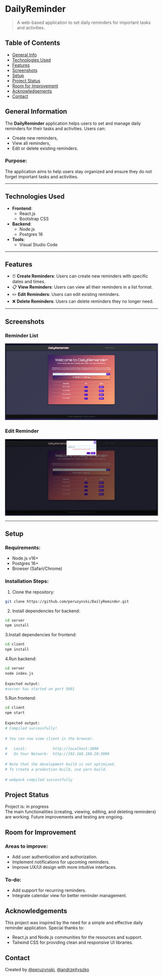 # DailyReminder
> A web-based application to set daily reminders for important tasks and activities.  

## Table of Contents
* [General Info](#general-information)
* [Technologies Used](#technologies-used)
* [Features](#features)
* [Screenshots](#screenshots)
* [Setup](#setup)
* [Project Status](#project-status)
* [Room for Improvement](#room-for-improvement)
* [Acknowledgements](#acknowledgements)
* [Contact](#contact)

## General Information
The **DailyReminder** application helps users to set and manage daily reminders for their tasks and activities. Users can:
- Create new reminders,
- View all reminders,
- Edit or delete existing reminders.

### Purpose:
The application aims to help users stay organized and ensure they do not forget important tasks and activities.

---

## Technologies Used
- **Frontend**:
  - React.js
  - Bootstrap CSS
- **Backend**:
  - Node.js
  - Postgres 16
- **Tools**:
  - Visual Studio Code

---

## Features
- ⏰ **Create Reminders**: Users can create new reminders with specific dates and times.
- 📋 **View Reminders**: Users can view all their reminders in a list format.
- ✏️ **Edit Reminders**: Users can edit existing reminders.
- ❌ **Delete Reminders**: Users can delete reminders they no longer need.

---

## Screenshots
 

### Reminder List
![Reminder List](main.png)

### Edit Reminder
![Edit Reminder](edit.png)

---

## Setup

### Requirements:
- Node.js v16+
- Postgres 16+
- Browser (Safari/Chrome)

### Installation Steps:
1. Clone the repository:
  ```bash
git clone https://github.com/peruzynski/DailyReminder.git
  ```
2. Install dependencies for backend:
  ```bash
cd server
npm install
  ```
3.Install dependencies for frontend:
  ```bash
cd client
npm install
  ```
4.Run backend:
```bash
cd server
node index.js

Expected output:
#server has started on port 5001
```
5.Run frontend:
```bash
cd client
npm start

Expected output:
# Compiled successfully!

# You can now view client in the browser.

#   Local:            http://localhost:3000
#   On Your Network:  http://192.168.100.29:3000

# Note that the development build is not optimized.
# To create a production build, use yarn build.

# webpack compiled successfully
```

## Project Status
Project is: in progress  
The main functionalities (creating, viewing, editing, and deleting reminders) are working. Future improvements and testing are ongoing.

## Room for Improvement
### Areas to improve:
- Add user authentication and authorization.
- Implement notifications for upcoming reminders.
- Improve UX/UI design with more intuitive interfaces.

### To-do:
- Add support for recurring reminders.
- Integrate calendar view for better reminder management.

## Acknowledgements
This project was inspired by the need for a simple and effective daily reminder application. Special thanks to:

- React.js and Node.js communities for the resources and support.
- Tailwind CSS for providing clean and responsive UI libraries.

## Contact
Created by [@peruzynski](https://github.com/peruzynski), [@andrzejtyszko](https://github.com/andrzejtyszko)
